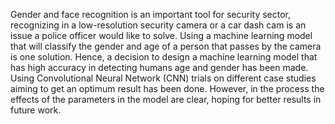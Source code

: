 Gender and face recognition is an important tool for security sector, recognizing in a low-resolution security camera or a car dash cam is an issue a police officer would like to solve. Using a machine learning model that will classify the gender and age of a person that passes by the camera is one solution. Hence, a decision to design a machine learning model that has high accuracy in detecting humans age and gender has been made. Using Convolutional Neural Network (CNN) trials on different case studies aiming to get an optimum result has been done. However, in the process the effects of the parameters in the model are clear, hoping for better
results in future work.
